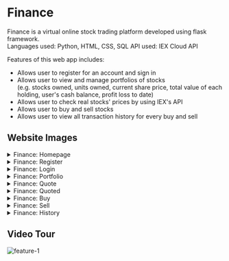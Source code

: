 # Finance #  
Finance is a virtual online stock trading platform developed using flask framework.  
Languages used: Python, HTML, CSS, SQL
API used: IEX Cloud API  

Features of this web app includes:
* Allows user to register for an account and sign in
* Allows user to view and manage portfolios of stocks  
  (e.g. stocks owned, units owned, current share price, total value of each holding, user's cash balance, profit loss to date)
* Allows user to check real stocks' prices by using IEX's API
* Allows user to buy and sell stocks
* Allows user to view all transaction history for every buy and sell

## Website Images ##
<details>
  <summary>Finance: Homepage</summary>
    <img src="https://user-images.githubusercontent.com/68268595/113576952-0da06700-9653-11eb-85ce-609f05d85bd0.png" name="homepage-1">
    <img src="https://user-images.githubusercontent.com/68268595/113576996-20b33700-9653-11eb-8701-956ba19242df.png" name="homepage-2">
    <img src="https://user-images.githubusercontent.com/68268595/113577034-332d7080-9653-11eb-86b1-051d6ccbfcb5.png" name="homepage-3">
    <img src="https://user-images.githubusercontent.com/68268595/113577055-3f193280-9653-11eb-8622-90f203d34400.png" name="homepage-4">
    <img src="https://user-images.githubusercontent.com/68268595/113577060-417b8c80-9653-11eb-885c-31ba4e29bb0e.png" name="homepage-5">
    <img src="https://user-images.githubusercontent.com/68268595/113577067-42acb980-9653-11eb-9cf3-327a3e65ed31.png" name="homepage-6">
</details>

<details>
  <summary>Finance: Register</summary>
    <img src="https://user-images.githubusercontent.com/68268595/113548781-bbdfe880-9622-11eb-9dab-8b19b93a60be.png" name="image-name">
</details>

<details>
  <summary>Finance: Login</summary>
    <img src="https://user-images.githubusercontent.com/68268595/113548781-bbdfe880-9622-11eb-9dab-8b19b93a60be.png" name="image-name">
</details>

<details>
  <summary>Finance: Portfolio</summary>
    <img src="https://user-images.githubusercontent.com/68268595/113548781-bbdfe880-9622-11eb-9dab-8b19b93a60be.png" name="image-name">
</details>

<details>
  <summary>Finance: Quote</summary>
    <img src="https://user-images.githubusercontent.com/68268595/113548781-bbdfe880-9622-11eb-9dab-8b19b93a60be.png" name="image-name">
</details>

<details>
  <summary>Finance: Quoted</summary>
    <img src="https://user-images.githubusercontent.com/68268595/113548781-bbdfe880-9622-11eb-9dab-8b19b93a60be.png" name="image-name">
</details>

<details>
  <summary>Finance: Buy</summary>
    <img src="https://user-images.githubusercontent.com/68268595/113548781-bbdfe880-9622-11eb-9dab-8b19b93a60be.png" name="image-name">
</details>

<details>
  <summary>Finance: Sell</summary>
    <img src="https://user-images.githubusercontent.com/68268595/113548781-bbdfe880-9622-11eb-9dab-8b19b93a60be.png" name="image-name">
</details>

<details>
  <summary>Finance: History</summary>
    <img src="https://user-images.githubusercontent.com/68268595/113548781-bbdfe880-9622-11eb-9dab-8b19b93a60be.png" name="image-name">
</details>

## Video Tour ##
![feature-1](https://user-images.githubusercontent.com/68268595/113557564-ce611e80-9630-11eb-95b8-f71f1d7b4071.gif)
